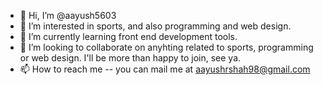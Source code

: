 - 👋 Hi, I’m @aayush5603
- 👀 I’m interested in sports, and also programming and web design.
- 🌱 I’m currently learning front end development tools.
- 💞️ I’m looking to collaborate on anyhting related to sports, programming or web design. I'll be more than happy to join, see ya.
- 📫 How to reach me -- you can mail me at aayushrshah98@gmail.com

<!---
aayush5603/aayush5603 is a ✨ special ✨ repository because its `README.md` (this file) appears on your GitHub profile.
You can click the Preview link to take a look at your changes.
--->
